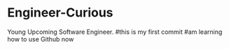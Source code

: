 # Engineer-Curious
Young Upcoming Software Engineer.
#this is my first commit
#am learning how to use Github now

